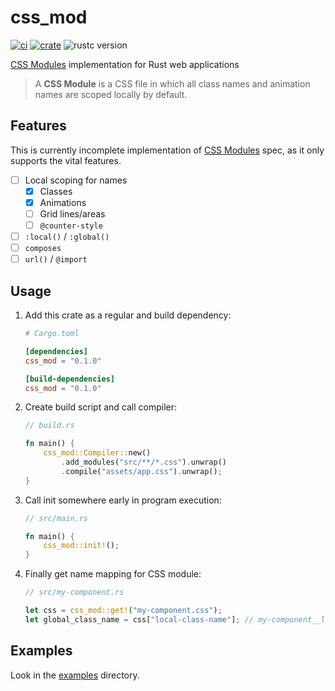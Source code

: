 # css_mod

[![ci](https://github.com/art-in/css_mod/actions/workflows/ci.yml/badge.svg)](https://github.com/art-in/css_mod/actions/workflows/ci.yml)
[![crate](https://img.shields.io/crates/v/css_mod.svg)](https://crates.io/crates/css_mod)
![rustc version](https://img.shields.io/badge/rustc-stable-lightgrey.svg)

[CSS Modules] implementation for Rust web applications

> A **CSS Module** is a CSS file in which all class names and animation names are scoped locally by default.

## Features

This is currently incomplete implementation of [CSS Modules] spec, as it only supports the vital features.

-   [ ] Local scoping for names
    -   [x] Classes
    -   [x] Animations
    -   [ ] Grid lines/areas
    -   [ ] `@counter-style`
-   [ ] `:local()` / `:global()`
-   [ ] `composes`
-   [ ] `url()` / `@import`

## Usage

1. Add this crate as a regular and build dependency:

    ```toml
    # Cargo.toml

    [dependencies]
    css_mod = "0.1.0"

    [build-dependencies]
    css_mod = "0.1.0"
    ```

2. Create build script and call compiler:

    ```rust
    // build.rs

    fn main() {
        css_mod::Compiler::new()
            .add_modules("src/**/*.css").unwrap()
            .compile("assets/app.css").unwrap();
    }
    ```

3. Call init somewhere early in program execution:

    ```rust
    // src/main.rs

    fn main() {
        css_mod::init!();
    }
    ```

4. Finally get name mapping for CSS module:

    ```rust
    // src/my-component.rs

    let css = css_mod::get!("my-component.css");
    let global_class_name = css["local-class-name"]; // my-component__local-class-name__0
    ```

## Examples

Look in the [examples](./examples/) directory.

[css modules]: https://github.com/css-modules/css-modules
